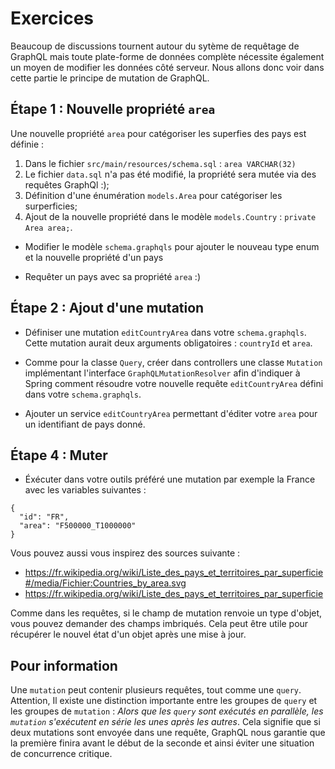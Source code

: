# Exercices

Beaucoup de discussions tournent autour du sytème de requêtage de GraphQL mais toute plate-forme de données complète 
nécessite également un moyen de modifier les données côté serveur. Nous allons donc voir dans cette partie le principe
de mutation de GraphQL.

## Étape 1 : Nouvelle propriété `area`

Une nouvelle propriété `area` pour catégoriser les superfies des pays est définie :

1. Dans le fichier `src/main/resources/schema.sql` : `area VARCHAR(32)`
2. Le fichier `data.sql` n'a pas été modifié, la propriété sera mutée via des requêtes GraphQl :);
3. Définition d'une énumération `models.Area` pour catégoriser les surperficies;
4. Ajout de la nouvelle propriété dans le modèle `models.Country` : `private Area area;`.

- Modifier le modèle `schema.graphqls` pour ajouter le nouveau type enum et la nouvelle propriété d'un pays

- Requêter un pays avec sa propriété `area` :)

## Étape 2 : Ajout d'une mutation

- Définiser une mutation `editCountryArea` dans votre `schema.graphqls`. Cette mutation aurait deux arguments
obligatoires : `countryId` et `area`.

- Comme pour la classe `Query`, créer dans controllers une classe `Mutation` implémentant l'interface `GraphQLMutationResolver`
afin d'indiquer à Spring comment résoudre votre nouvelle requête `editCountryArea` défini dans votre `schema.graphqls`.

- Ajouter un service `editCountryArea` permettant d'éditer votre `area` pour un identifiant de pays donné.

## Étape 4 : Muter

- Éxécuter dans votre outils préféré une mutation par exemple la France avec les variables suivantes :
```
{
  "id": "FR",
  "area": "F500000_T1000000"
}
```

Vous pouvez aussi vous inspirez des sources suivante :

 * https://fr.wikipedia.org/wiki/Liste_des_pays_et_territoires_par_superficie#/media/Fichier:Countries_by_area.svg
 * https://fr.wikipedia.org/wiki/Liste_des_pays_et_territoires_par_superficie
 
 Comme dans les requêtes, si le champ de mutation renvoie un type d'objet, vous pouvez demander des champs imbriqués.
 Cela peut être utile pour récupérer le nouvel état d'un objet après une mise à jour.
 

 ## Pour information
 
 Une `mutation` peut contenir plusieurs requêtes, tout comme une `query`. Attention, Il existe une distinction importante
 entre les groupes de `query` et les groupes de `mutation` : *Alors que les `query` sont exécutés en parallèle, les `mutation`
 s'exécutent en série les unes après les autres*. Cela signifie que si deux mutations sont envoyée dans une requête,
 GraphQL nous garantie que la première finira avant le début de la seconde et ainsi éviter une situation de concurrence critique.
